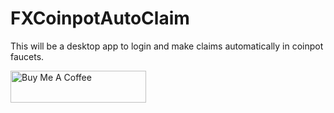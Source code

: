 # FXCoinpotAutoClaim

This will be a desktop app to login and make claims automatically in coinpot faucets.

<a href="https://www.buymeacoffee.com/kikovalle" target="_blank"><img src="https://cdn.buymeacoffee.com/buttons/default-blue.png" alt="Buy Me A Coffee" style="height: 51px !important;width: 217px !important;" ></a>
